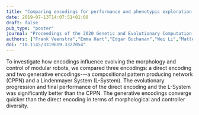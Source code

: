 ```yaml
---
title: "Comparing encodings for performance and phenotypic exploration in evolving modular robots"
date: 2019-07-13T14:07:51+01:00
draft: false
pub_type: "poster"
journal: "Proceedings of the 2020 Genetic and Evolutionary Computation Conference Companion (GECCO '20)"
authors: ["Frank Veenstra","Emma Hart","Edgar Buchanan","Wei Li","Matteo De Carlo","A.E. Eiben"]
doi: "10.1145/3319619.3322054"
---
```


To investigate how encodings influence evolving the morphology and control of modular robots, we compared three encodings: a direct encoding and two generative encodings---a compositional pattern producing network (CPPN) and a Lindenmayer System (L-System). The evolutionary progression and final performance of the direct encoding and the L-System was significantly better than the CPPN. The generative encodings converge quicker than the direct encoding in terms of morphological and controller diversity.
